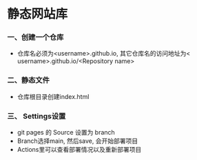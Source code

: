 # 静态网站库
### 一、创建一个仓库
- 仓库名必须为\<username>.github.io, 其它仓库名的访问地址为< username>.github.io/\<Repository name>
### 二、静态文件
- 仓库根目录创建index.html
### 三、 Settings设置
- git pages 的 Source 设置为 branch
- Branch选择main, 然后save, 会开始部署项目
- Actions里可以查看部署情况以及重新部署项目
